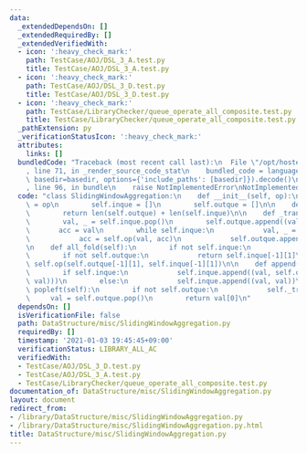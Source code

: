 ```yaml
---
data:
  _extendedDependsOn: []
  _extendedRequiredBy: []
  _extendedVerifiedWith:
  - icon: ':heavy_check_mark:'
    path: TestCase/AOJ/DSL_3_A.test.py
    title: TestCase/AOJ/DSL_3_A.test.py
  - icon: ':heavy_check_mark:'
    path: TestCase/AOJ/DSL_3_D.test.py
    title: TestCase/AOJ/DSL_3_D.test.py
  - icon: ':heavy_check_mark:'
    path: TestCase/LibraryChecker/queue_operate_all_composite.test.py
    title: TestCase/LibraryChecker/queue_operate_all_composite.test.py
  _pathExtension: py
  _verificationStatusIcon: ':heavy_check_mark:'
  attributes:
    links: []
  bundledCode: "Traceback (most recent call last):\n  File \"/opt/hostedtoolcache/Python/3.9.1/x64/lib/python3.9/site-packages/onlinejudge_verify/documentation/build.py\"\
    , line 71, in _render_source_code_stat\n    bundled_code = language.bundle(stat.path,\
    \ basedir=basedir, options={'include_paths': [basedir]}).decode()\n  File \"/opt/hostedtoolcache/Python/3.9.1/x64/lib/python3.9/site-packages/onlinejudge_verify/languages/python.py\"\
    , line 96, in bundle\n    raise NotImplementedError\nNotImplementedError\n"
  code: "class SlidingWindowAggregation:\n    def __init__(self, op):\n        self.op\
    \ = op\n        self.inque = []\n        self.outque = []\n\n    def __len__(self):\n\
    \        return len(self.outque) + len(self.inque)\n\n    def _trans(self):\n\
    \        val, _ = self.inque.pop()\n        self.outque.append((val, val))\n \
    \       acc = val\n        while self.inque:\n            val, _ = self.inque.pop()\n\
    \            acc = self.op(val, acc)\n            self.outque.append((val, acc))\n\
    \n    def all_fold(self):\n        if not self.inque:\n            return self.outque[-1][1]\n\
    \        if not self.outque:\n            return self.inque[-1][1]\n        return\
    \ self.op(self.outque[-1][1], self.inque[-1][1])\n\n    def append(self, val):\n\
    \        if self.inque:\n            self.inque.append((val, self.op(self.inque[-1][1],\
    \ val)))\n        else:\n            self.inque.append((val, val))\n\n    def\
    \ popleft(self):\n        if not self.outque:\n            self._trans()\n   \
    \     val = self.outque.pop()\n        return val[0]\n"
  dependsOn: []
  isVerificationFile: false
  path: DataStructure/misc/SlidingWindowAggregation.py
  requiredBy: []
  timestamp: '2021-01-03 19:45:45+09:00'
  verificationStatus: LIBRARY_ALL_AC
  verifiedWith:
  - TestCase/AOJ/DSL_3_D.test.py
  - TestCase/AOJ/DSL_3_A.test.py
  - TestCase/LibraryChecker/queue_operate_all_composite.test.py
documentation_of: DataStructure/misc/SlidingWindowAggregation.py
layout: document
redirect_from:
- /library/DataStructure/misc/SlidingWindowAggregation.py
- /library/DataStructure/misc/SlidingWindowAggregation.py.html
title: DataStructure/misc/SlidingWindowAggregation.py
---
```

